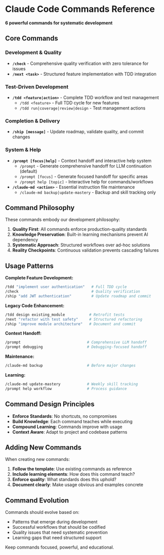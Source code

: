 # Claude Code Commands Reference

**6 powerful commands for systematic development**

## Core Commands

### **Development & Quality**
- **`/check`** - Comprehensive quality verification with zero tolerance for issues
- **`/next <task>`** - Structured feature implementation with TDD integration

### **Test-Driven Development**
- **`/tdd <feature|action>`** - Complete TDD workflow and test management
  - `/tdd <feature>` - Full TDD cycle for new features
  - `/tdd run|coverage|review|design` - Test management actions

### **Completion & Delivery**
- **`/ship [message]`** - Update roadmap, validate quality, and commit changes

### **System & Help**
- **`/prompt [focus|help]`** - Context handoff and interactive help system
  - `/prompt` - Generate comprehensive handoff for LLM continuation (default)
  - `/prompt [focus]` - Generate focused handoff for specific areas
  - `/prompt help [topic]` - Interactive help for commands/workflows
- **`/claude-md <action>`** - Essential instruction file maintenance
  - `/claude-md backup|update-mastery` - Backup and skill tracking only

## Command Philosophy

These commands embody our development philosophy:

1. **Quality First**: All commands enforce production-quality standards
2. **Knowledge Preservation**: Built-in learning mechanisms prevent AI dependency
3. **Systematic Approach**: Structured workflows over ad-hoc solutions
4. **Reality Checkpoints**: Continuous validation prevents cascading failures

## Usage Patterns

**Complete Feature Development:**
```bash
/tdd "implement user authentication"   # Full TDD cycle
/check                                 # Quality verification  
/ship "add JWT authentication"         # Update roadmap and commit
```

**Legacy Code Enhancement:**
```bash
/tdd design existing_module           # Retrofit tests
/next "refactor with test safety"     # Structured refactoring
/ship "improve module architecture"   # Document and commit
```

**Context Handoff:**
```bash
/prompt                              # Comprehensive LLM handoff
/prompt debugging                    # Debugging-focused handoff
```

**Maintenance:**
```bash
/claude-md backup                    # Before major changes
```

**Learning:**
```bash
/claude-md update-mastery            # Weekly skill tracking
/prompt help workflow                # Process guidance
```

## Command Design Principles

- **Enforce Standards**: No shortcuts, no compromises
- **Build Knowledge**: Each command teaches while executing
- **Compound Learning**: Commands improve with usage
- **Context Aware**: Adapt to project and codebase patterns

## Adding New Commands

When creating new commands:

1. **Follow the template**: Use existing commands as reference
2. **Include learning elements**: How does this command teach?
3. **Enforce quality**: What standards does this uphold?
4. **Document clearly**: Make usage obvious and examples concrete

## Command Evolution

Commands should evolve based on:
- Patterns that emerge during development
- Successful workflows that should be codified
- Quality issues that need systematic prevention
- Learning gaps that need structured support

Keep commands focused, powerful, and educational.